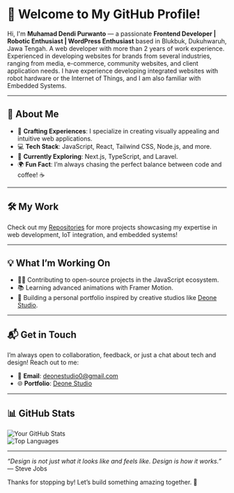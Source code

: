 # 👋 Welcome to My GitHub Profile!

Hi, I'm **Muhamad Dendi Purwanto** — a passionate **Frontend Developer | Robotic Enthusiast | WordPress Enthusiast** based in Blukbuk, Dukuhwaruh, Jawa Tengah. A web developer with more than 2 years of work experience. Experienced in developing websites for brands from several industries, ranging from media, e-commerce, community websites, and client application needs. I have experience developing integrated websites with robot hardware or the Internet of Things, and I am also familiar with Embedded Systems.

---

## 🌟 About Me
- 🎨 **Crafting Experiences**: I specialize in creating visually appealing and intuitive web applications.
- 💻 **Tech Stack**: JavaScript, React, Tailwind CSS, Node.js, and more.
- 🚀 **Currently Exploring**: Next.js, TypeScript, and Laravel.
- 🌍 **Fun Fact**: I’m always chasing the perfect balance between code and coffee! ☕

---

## 🛠️ My Work
Check out my [Repositories](https://github.com/MDendiPurwanto?tab=repositories) for more projects showcasing my expertise in web development, IoT integration, and embedded systems!

---

## 💡 What I’m Working On
- 🧑‍💻 Contributing to open-source projects in the JavaScript ecosystem.
- 📚 Learning advanced animations with Framer Motion.
- 🌱 Building a personal portfolio inspired by creative studios like [Deone Studio](https://deonestudio.onrender.com).

---

## 📬 Get in Touch
I’m always open to collaboration, feedback, or just a chat about tech and design! Reach out to me:

- 📧 **Email**: [deonestudio0@gmail.com](mailto:deonestudio0@gmail.com)
- 🌐 **Portfolio**: [Deone Studio](https://deonestudio.onrender.com/)

---

## 📊 GitHub Stats
![Your GitHub Stats](https://github-readme-stats.vercel.app/api?username=MDendiPurwanto&show_icons=true&theme=radical)  
![Top Languages](https://github-readme-stats.vercel.app/api/top-langs/?username=MDendiPurwanto&layout=compact&theme=radical)

---

*“Design is not just what it looks like and feels like. Design is how it works.”* — Steve Jobs

Thanks for stopping by! Let’s build something amazing together. 🚀
